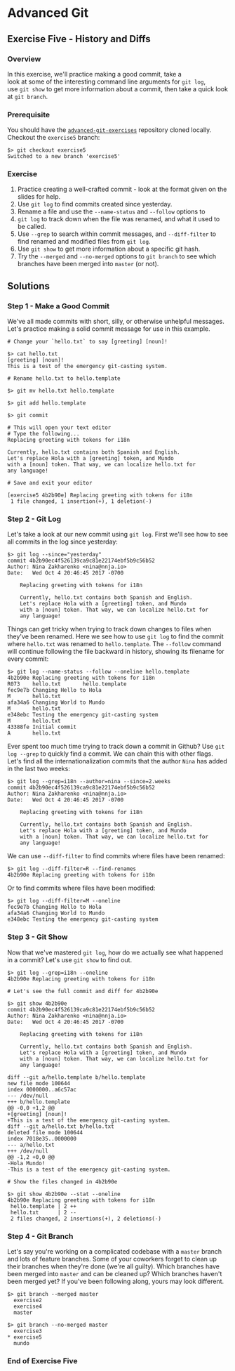 # Advanced Git
## Exercise Five - History and Diffs

### Overview
In this exercise, we'll practice making a good commit, take a  
look at some of the interesting command line arguments for `git log`,  
use `git show` to get more information about a commit, then take a quick look at `git branch`.

### Prerequisite
You should have the [`advanced-git-exercises`](https://github.com/nnja/advanced-git-exercises)  repository cloned locally. Checkout the `exercise5` branch:

```
$> git checkout exercise5
Switched to a new branch 'exercise5'
```

### Exercise
1. Practice creating a well-crafted commit - look at the format given on the slides for help.
2. Use `git log` to find commits created since yesterday.
3. Rename a file and use the `--name-status` and `--follow` options to
4. `git log` to track down when the file was renamed, and what it used to be called.
5. Use `--grep` to search within commit messages, and `--diff-filter` to find renamed and modified files from `git log`.
6. Use `git show` to get more information about a specific git hash.
7. Try the `--merged` and `--no-merged` options to `git branch` to see which branches have been merged into `master` (or not).

## Solutions

### Step 1 - Make a Good Commit
We've all made commits with short, silly, or otherwise unhelpful messages. Let's practice making a solid commit message for use in this example.

```
# Change your `hello.txt` to say [greeting] [noun]!

$> cat hello.txt
[greeting] [noun]!
This is a test of the emergency git-casting system.

# Rename hello.txt to hello.template

$> git mv hello.txt hello.template

$> git add hello.template

$> git commit

# This will open your text editor
# Type the following...
Replacing greeting with tokens for i18n

Currently, hello.txt contains both Spanish and English.
Let's replace Hola with a [greeting] token, and Mundo
with a [noun] token. That way, we can localize hello.txt for
any language!

# Save and exit your editor

[exercise5 4b2b90e] Replacing greeting with tokens for i18n
 1 file changed, 1 insertion(+), 1 deletion(-)
```

### Step 2 - Git Log
Let's take a look at our new commit using `git log`. First we'll see how to see all commits in the log since yesterday:

```
$> git log --since="yesterday"
commit 4b2b90ec4f526139ca9c81e22174ebf5b9c56b52
Author: Nina Zakharenko <nina@nnja.io>
Date:   Wed Oct 4 20:46:45 2017 -0700

    Replacing greeting with tokens for i18n

    Currently, hello.txt contains both Spanish and English.
    Let's replace Hola with a [greeting] token, and Mundo
    with a [noun] token. That way, we can localize hello.txt for
    any language!
```

Things can get tricky when trying to track down changes to files when they've been renamed. Here we see how to use `git log` to find the commit where `hello.txt` was renamed to `hello.template`. The `--follow` command will continue following the file backward in history, showing its filename for every commit:

```
$> git log --name-status --follow --oneline hello.template
4b2b90e Replacing greeting with tokens for i18n
R073    hello.txt       hello.template
fec9e7b Changing Hello to Hola
M       hello.txt
afa34a6 Changing World to Mundo
M       hello.txt
e348ebc Testing the emergency git-casting system
M       hello.txt
43388fe Initial commit
A       hello.txt
```

Ever spent too much time trying to track down a commit in Github? Use `git log --grep` to quickly find a commit. We can chain this with other flags. Let's find all the internationalization commits that the author `Nina` has added in the last two weeks:

```
$> git log --grep=i18n --author=nina --since=2.weeks
commit 4b2b90ec4f526139ca9c81e22174ebf5b9c56b52
Author: Nina Zakharenko <nina@nnja.io>
Date:   Wed Oct 4 20:46:45 2017 -0700

    Replacing greeting with tokens for i18n

    Currently, hello.txt contains both Spanish and English.
    Let's replace Hola with a [greeting] token, and Mundo
    with a [noun] token. That way, we can localize hello.txt for
    any language!
```

We can use `--diff-filter` to find commits where files have been renamed:

```
$> git log --diff-filter=R --find-renames
4b2b90e Replacing greeting with tokens for i18n
```

Or to find commits where files have been modified:

```
$> git log --diff-filter=M --oneline
fec9e7b Changing Hello to Hola
afa34a6 Changing World to Mundo
e348ebc Testing the emergency git-casting system
```

### Step 3 - Git Show
Now that we've mastered `git log`, how do we actually see what happened in a commit? Let's use `git show` to find out.

```
$> git log --grep=i18n --oneline
4b2b90e Replacing greeting with tokens for i18n

# Let's see the full commit and diff for 4b2b90e

$> git show 4b2b90e
commit 4b2b90ec4f526139ca9c81e22174ebf5b9c56b52
Author: Nina Zakharenko <nina@nnja.io>
Date:   Wed Oct 4 20:46:45 2017 -0700

    Replacing greeting with tokens for i18n

    Currently, hello.txt contains both Spanish and English.
    Let's replace Hola with a [greeting] token, and Mundo
    with a [noun] token. That way, we can localize hello.txt for
    any language!

diff --git a/hello.template b/hello.template
new file mode 100644
index 0000000..a6c57ac
--- /dev/null
+++ b/hello.template
@@ -0,0 +1,2 @@
+[greeting] [noun]!
+This is a test of the emergency git-casting system.
diff --git a/hello.txt b/hello.txt
deleted file mode 100644
index 7018e35..0000000
--- a/hello.txt
+++ /dev/null
@@ -1,2 +0,0 @@
-Hola Mundo!
-This is a test of the emergency git-casting system.

# Show the files changed in 4b2b90e

$> git show 4b2b90e --stat --oneline
4b2b90e Replacing greeting with tokens for i18n
 hello.template | 2 ++
 hello.txt      | 2 --
 2 files changed, 2 insertions(+), 2 deletions(-)
```

### Step 4 - Git Branch
Let's say you're working on a complicated codebase with a `master` branch and lots of feature branches. Some of your coworkers forget to clean up their branches when they're done (we're all guilty). Which branches have been merged into `master` and can be cleaned up? Which branches haven't been merged yet? If you've been following along, yours may look different.

```
$> git branch --merged master
  exercise2
  exercise4
  master

$> git branch --no-merged master
  exercise3
* exercise5
  mundo
```

### End of Exercise Five